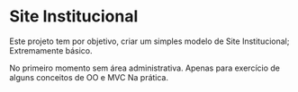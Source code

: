 # Site Institucional

Este projeto tem por objetivo, criar um simples modelo de Site Institucional; Extremamente básico.

No primeiro momento sem área administrativa. Apenas para exercício de alguns conceitos de OO e MVC Na prática.
